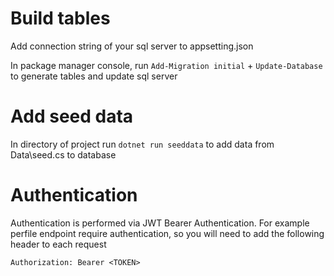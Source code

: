 # Build tables
Add connection string of your sql server to appsetting.json

In package manager console, run `Add-Migration initial` + `Update-Database` to generate tables and update sql server

# Add seed data
In directory of project run `dotnet run seeddata` to add data from Data\seed.cs to database

# Authentication
Authentication is performed via JWT Bearer Authentication. For example perfile endpoint require authentication, so you will need to add the following header to each request

`Authorization: Bearer <TOKEN>`
